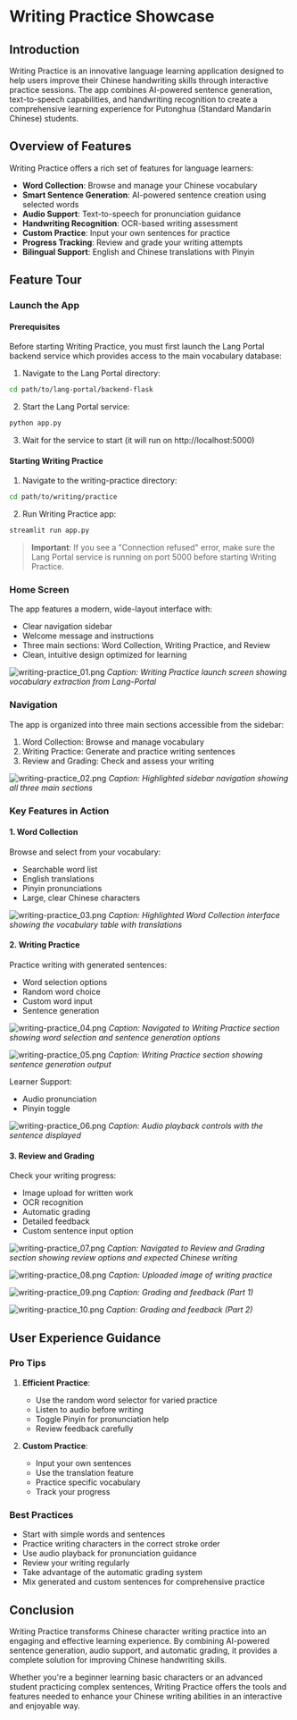 # Writing Practice Showcase

## Introduction

Writing Practice is an innovative language learning application designed to help users improve their Chinese handwriting skills through interactive practice sessions. The app combines AI-powered sentence generation, text-to-speech capabilities, and handwriting recognition to create a comprehensive learning experience for Putonghua (Standard Mandarin Chinese) students.

## Overview of Features

Writing Practice offers a rich set of features for language learners:

- **Word Collection**: Browse and manage your Chinese vocabulary
- **Smart Sentence Generation**: AI-powered sentence creation using selected words
- **Audio Support**: Text-to-speech for pronunciation guidance
- **Handwriting Recognition**: OCR-based writing assessment
- **Custom Practice**: Input your own sentences for practice
- **Progress Tracking**: Review and grade your writing attempts
- **Bilingual Support**: English and Chinese translations with Pinyin

## Feature Tour

### Launch the App

#### Prerequisites

Before starting Writing Practice, you must first launch the Lang Portal backend service which provides access to the main vocabulary database:

1. Navigate to the Lang Portal directory:
```bash
cd path/to/lang-portal/backend-flask
```

2. Start the Lang Portal service:
```bash
python app.py
```

3. Wait for the service to start (it will run on http://localhost:5000)

#### Starting Writing Practice

1. Navigate to the writing-practice directory:
```bash
cd path/to/writing/practice
```

2. Run Writing Practice app:
```bash
streamlit run app.py
```

> **Important**: If you see a "Connection refused" error, make sure the Lang Portal service is running on port 5000 before starting Writing Practice.

### Home Screen

The app features a modern, wide-layout interface with:
- Clear navigation sidebar
- Welcome message and instructions
- Three main sections: Word Collection, Writing Practice, and Review
- Clean, intuitive design optimized for learning

![writing-practice_01.png](screenshots/writing-practice_01.png)
*Caption: Writing Practice launch screen showing vocabulary extraction from Lang-Portal*

### Navigation

The app is organized into three main sections accessible from the sidebar:

1. Word Collection: Browse and manage vocabulary
2. Writing Practice: Generate and practice writing sentences
3. Review and Grading: Check and assess your writing

![writing-practice_02.png](screenshots/writing-practice_02.png)
*Caption: Highlighted sidebar navigation showing all three main sections*

### Key Features in Action

#### 1. Word Collection
Browse and select from your vocabulary:
- Searchable word list
- English translations
- Pinyin pronunciations
- Large, clear Chinese characters

![writing-practice_03.png](screenshots/writing-practice_03.png)
*Caption: Highlighted Word Collection interface showing the vocabulary table with translations*

#### 2. Writing Practice
Practice writing with generated sentences:
- Word selection options
- Random word choice
- Custom word input
- Sentence generation

![writing-practice_04.png](screenshots/writing-practice_04.png)
*Caption: Navigated to Writing Practice section showing word selection and sentence generation options*

![writing-practice_05.png](screenshots/writing-practice_05.png)
*Caption: Writing Practice section showing sentence generation output*

Learner Support:
- Audio pronunciation
- Pinyin toggle

![writing-practice_06.png](screenshots/writing-practice_06.png)
*Caption: Audio playback controls with the sentence displayed*

#### 3. Review and Grading
Check your writing progress:
- Image upload for written work
- OCR recognition
- Automatic grading
- Detailed feedback
- Custom sentence input option

![writing-practice_07.png](screenshots/writing-practice_07.png)
*Caption: Navigated to Review and Grading section showing review options and expected Chinese writing*

![writing-practice_08.png](screenshots/writing-practice_08.png)
*Caption: Uploaded image of writing practice*

![writing-practice_09.png](screenshots/writing-practice_09.png)
*Caption: Grading and feedback (Part 1)*

![writing-practice_10.png](screenshots/writing-practice_10.png)
*Caption: Grading and feedback (Part 2)*

## User Experience Guidance

### Pro Tips

1. **Efficient Practice**:
   - Use the random word selector for varied practice
   - Listen to audio before writing
   - Toggle Pinyin for pronunciation help
   - Review feedback carefully

2. **Custom Practice**:
   - Input your own sentences
   - Use the translation feature
   - Practice specific vocabulary
   - Track your progress

### Best Practices

- Start with simple words and sentences
- Practice writing characters in the correct stroke order
- Use audio playback for pronunciation guidance
- Review your writing regularly
- Take advantage of the automatic grading system
- Mix generated and custom sentences for comprehensive practice

## Conclusion

Writing Practice transforms Chinese character writing practice into an engaging and effective learning experience. By combining AI-powered sentence generation, audio support, and automatic grading, it provides a complete solution for improving Chinese handwriting skills.

Whether you're a beginner learning basic characters or an advanced student practicing complex sentences, Writing Practice offers the tools and features needed to enhance your Chinese writing abilities in an interactive and enjoyable way.
